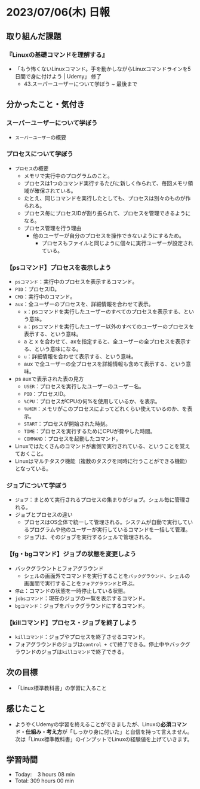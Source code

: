 # 2023/07/06(木) 日報
## 取り組んだ課題
### 『Linuxの基礎コマンドを理解する』
- 「もう怖くないLinuxコマンド。手を動かしながらLinuxコマンドラインを5日間で身に付けよう | Udemy」 修了
  - 43.スーパーユーザーについて学ぼう ~ 最後まで


## 分かったこと・気付き
### スーパーユーザーについて学ぼう
- `スーバーユーザー`の概要

### プロセスについて学ぼう
- `プロセス`の概要
  - メモリで実行中のプログラムのこと。
  - プロセスは1つのコマンド実行するたびに新しく作られて、毎回メモリ領域が確保されている。
  - たとえ、同じコマンドを実行したとしても、プロセスは別々のものが作られる。
  - プロセス毎にプロセスIDが割り振られて、プロセスを管理できるようになる。
  - プロセス管理を行う理由
      - 他のユーザーが自分のプロセスを操作できないようにするため。
          - プロセスもファイルと同じように個々に実行ユーザーが設定されている。

### 【psコマンド】プロセスを表示しよう
- `psコマンド`：実行中のプロセスを表示するコマンド。
- `PID`：プロセスID。
- `CMD`：実行中のコマンド。
- `aux`：全ユーザーのプロセスを、詳細情報を合わせて表示。
  - `x`：psコマンドを実行したユーザーのすべてのプロセスを表示する、という意味。
  - `a`：psコマンドを実行したユーザー以外のすべてのユーザーのプロセスを表示する、という意味。
  - a と x を合わせて、axを指定すると、全ユーザーの全プロセスを表示する、という意味になる。
  - `u`：詳細情報を合わせて表示する、という意味。
  - aux で全ユーザーの全プロセスを詳細情報も含めて表示する、という意味。
- ps auxで表示された表の見方
  - `USER`：プロセスを実行したユーザーのユーザー名。
  - `PID`：プロセスID。
  - `%CPU`：プロセスがCPUの何%を使用しているか、を表示。
  - `％MEM`：メモリがこのプロセスによってどれくらい使えているのか、を表示。
  - `START`：プロセスが開始された時刻。
  - `TIME`：プロセスを実行するためにCPUが費やした時間。
  - `COMMAND`：プロセスを起動したコマンド。
- Linuxではたくさんのコマンドが裏側で実行されている、ということを覚えておくこと。
- Linuxはマルチタスク機能（複数のタスクを同時に行うことができる機能）となっている。
   
### ジョブについて学ぼう
- `ジョブ`：まとめて実行されるプロセスの集まりがジョブ。シェル毎に管理される。
- ジョブとプロセスの違い
  - プロセスはOS全体で統一して管理される。システムが自動で実行しているプログラムや他のユーザーが実行しているコマンドを一括して管理。
  - ジョブは、そのジョブを実行するシェルで管理される。

### 【fg・bgコマンド】ジョブの状態を変更しよう
- バックグラウントとフォアグラウンド
  - シェルの画面外でコマンドを実行することを`バックグラウンド`、シェルの画面間で実行することを`フォアグラウンド`と呼ぶ。
- `停止`：コマンドの状態を一時停止している状態。
- `jobsコマンド`：現在のジョブの一覧を表示するコマンド。
- `bgコマンド`：ジョブをバックグラウンドにするコマンド。

### 【killコマンド】プロセス・ジョブを終了しよう
- `killコマンド`：ジョブやプロセスを終了させるコマンド。
- フォアグラウンドのジョブは`control + C`で終了できる。停止中やバックグラウンドのジョブは`killコマンド`で終了できる。


## 次の目標
- 「Linux標準教科書」の学習に入ること


## 感じたこと
- ようやくUdemyの学習を終えることができましたが、Linuxの**必須コマンド・仕組み・考え方**が「しっかり身に付いた」と自信を持って言えません。 次は「Linux標準教科書」のインプットでLinuxの経験値を上げていきます。

## 学習時間
- Today:&nbsp;&nbsp;&nbsp; 3 hours 08 min
- Total: 309 hours 00 min
